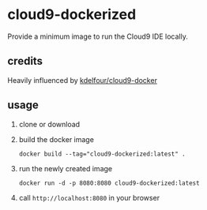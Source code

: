 # cloud9-dockerized
Provide a minimum image to run the Cloud9 IDE locally.

## credits
Heavily influenced by [kdelfour/cloud9-docker](https://registry.hub.docker.com/u/kdelfour/cloud9-docker/)

## usage
 1. clone or download
 2. build the docker image

    ```docker build --tag="cloud9-dockerized:latest" .```
  
 3. run the newly created image
 
    ```docker run -d -p 8080:8080 cloud9-dockerized:latest```
    
 4. call ```http://localhost:8080``` in your browser
